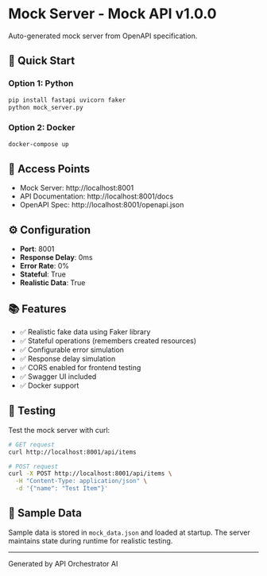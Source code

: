 # Mock Server - Mock API v1.0.0

Auto-generated mock server from OpenAPI specification.

## 🚀 Quick Start

### Option 1: Python

```bash
pip install fastapi uvicorn faker
python mock_server.py
```

### Option 2: Docker

```bash
docker-compose up
```

## 📡 Access Points

- Mock Server: http://localhost:8001
- API Documentation: http://localhost:8001/docs
- OpenAPI Spec: http://localhost:8001/openapi.json

## ⚙️ Configuration

- **Port**: 8001
- **Response Delay**: 0ms
- **Error Rate**: 0%
- **Stateful**: True
- **Realistic Data**: True

## 📚 Features

- ✅ Realistic fake data using Faker library
- ✅ Stateful operations (remembers created resources)
- ✅ Configurable error simulation
- ✅ Response delay simulation
- ✅ CORS enabled for frontend testing
- ✅ Swagger UI included
- ✅ Docker support

## 🧪 Testing

Test the mock server with curl:

```bash
# GET request
curl http://localhost:8001/api/items

# POST request
curl -X POST http://localhost:8001/api/items \
  -H "Content-Type: application/json" \
  -d '{"name": "Test Item"}'
```

## 📝 Sample Data

Sample data is stored in `mock_data.json` and loaded at startup.
The server maintains state during runtime for realistic testing.

---

Generated by API Orchestrator AI
